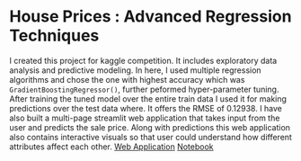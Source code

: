 # House Prices : Advanced Regression Techniques
I created this project for kaggle competition. It includes exploratory data analysis and predictive modeling. In here, I used multiple regression algorithms and chose the one with highest accuracy which was `GradientBoostingRegressor()`, further peformed hyper-parameter tuning. After training the tuned model over the entire train data
I used it for making predictions over the test data where. It offers the RMSE of 0.12938. I have also built a multi-page streamlit web application that takes input from the user and predicts the sale price. Along with predictions this web application also contains interactive visuals so that user could understand how different attributes affect each other.
[Web Application](https://prasadposture-house-prices-advanced-regression-t-1--home-of41rn.streamlit.app/)
[Notebook](https://www.kaggle.com/code/prasadposture121/house-prices-prediction)
